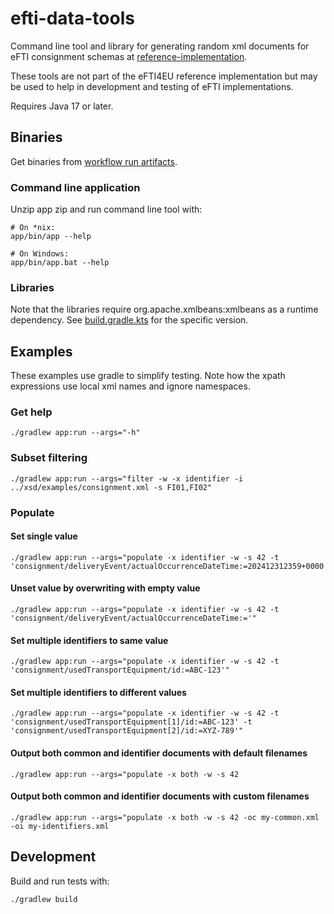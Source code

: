# efti-data-tools

Command line tool and library for generating random xml documents for eFTI consignment schemas at
[reference-implementation](https://github.com/EFTI4EU/reference-implementation/tree/main/schema/xsd).

These tools are not part of the eFTI4EU reference implementation but may be used to help in development and testing of
eFTI implementations.

Requires Java 17 or later.

## Binaries

Get binaries from [workflow run artifacts](https://github.com/EFTI4EU/efti-data-tools/actions).

### Command line application

Unzip app zip and run command line tool with:
```
# On *nix:
app/bin/app --help

# On Windows:
app/bin/app.bat --help
```

### Libraries

Note that the libraries require org.apache.xmlbeans:xmlbeans as a runtime dependency. See [build.gradle.kts](schema/build.gradle.kts)
for the specific version.

## Examples

These examples use gradle to simplify testing. Note how the xpath expressions use local xml names and ignore namespaces.

### Get help

```shell
./gradlew app:run --args="-h"
```

### Subset filtering

```shell
./gradlew app:run --args="filter -w -x identifier -i ../xsd/examples/consignment.xml -s FI01,FI02"
```

### Populate

#### Set single value

```shell
./gradlew app:run --args="populate -x identifier -w -s 42 -t 'consignment/deliveryEvent/actualOccurrenceDateTime:=202412312359+0000'"
```

#### Unset value by overwriting with empty value

```shell
./gradlew app:run --args="populate -x identifier -w -s 42 -t 'consignment/deliveryEvent/actualOccurrenceDateTime:='"
```

#### Set multiple identifiers to same value

```shell
./gradlew app:run --args="populate -x identifier -w -s 42 -t 'consignment/usedTransportEquipment/id:=ABC-123'"
```

#### Set multiple identifiers to different values

```shell
./gradlew app:run --args="populate -x identifier -w -s 42 -t 'consignment/usedTransportEquipment[1]/id:=ABC-123' -t 'consignment/usedTransportEquipment[2]/id:=XYZ-789'"
```

#### Output both common and identifier documents with default filenames

```shell
./gradlew app:run --args="populate -x both -w -s 42
```

#### Output both common and identifier documents with custom filenames

```shell
./gradlew app:run --args="populate -x both -w -s 42 -oc my-common.xml -oi my-identifiers.xml
```

## Development

Build and run tests with:
```
./gradlew build
```
